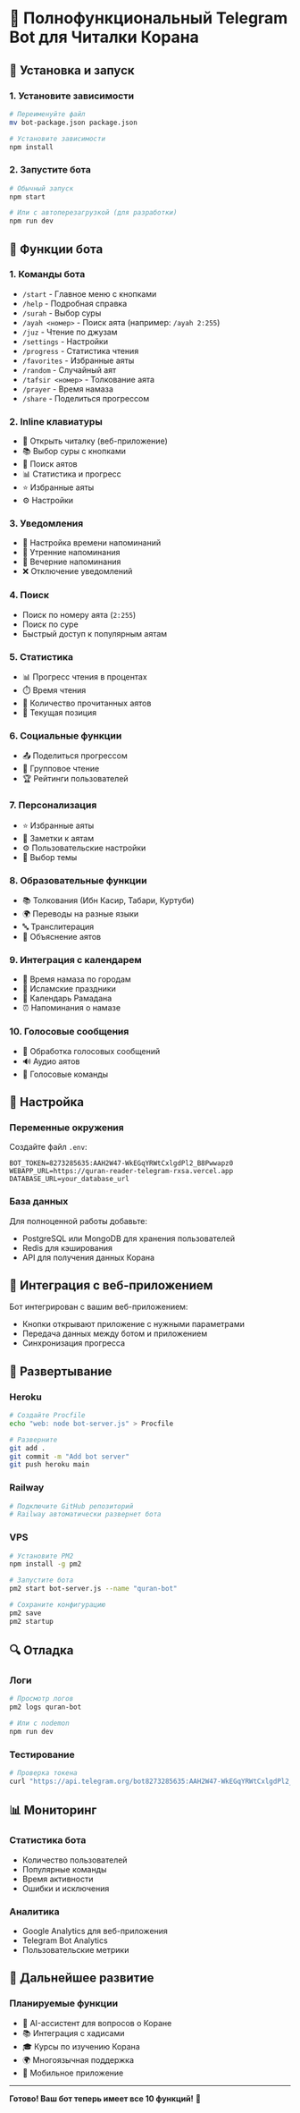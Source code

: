 # 🤖 Полнофункциональный Telegram Bot для Читалки Корана

## 🚀 Установка и запуск

### 1. Установите зависимости
```bash
# Переименуйте файл
mv bot-package.json package.json

# Установите зависимости
npm install
```

### 2. Запустите бота
```bash
# Обычный запуск
npm start

# Или с автоперезагрузкой (для разработки)
npm run dev
```

## 🎯 Функции бота

### 1. **Команды бота**
- `/start` - Главное меню с кнопками
- `/help` - Подробная справка
- `/surah` - Выбор суры
- `/ayah <номер>` - Поиск аята (например: `/ayah 2:255`)
- `/juz` - Чтение по джузам
- `/settings` - Настройки
- `/progress` - Статистика чтения
- `/favorites` - Избранные аяты
- `/random` - Случайный аят
- `/tafsir <номер>` - Толкование аята
- `/prayer` - Время намаза
- `/share` - Поделиться прогрессом

### 2. **Inline клавиатуры**
- 📖 Открыть читалку (веб-приложение)
- 📚 Выбор суры с кнопками
- 📝 Поиск аятов
- 📊 Статистика и прогресс
- ⭐ Избранные аяты
- ⚙️ Настройки

### 3. **Уведомления**
- 🔔 Настройка времени напоминаний
- 🌅 Утренние напоминания
- 🌙 Вечерние напоминания
- ❌ Отключение уведомлений

### 4. **Поиск**
- Поиск по номеру аята (`2:255`)
- Поиск по суре
- Быстрый доступ к популярным аятам

### 5. **Статистика**
- 📊 Прогресс чтения в процентах
- ⏱️ Время чтения
- 📖 Количество прочитанных аятов
- 🎯 Текущая позиция

### 6. **Социальные функции**
- 📤 Поделиться прогрессом
- 👥 Групповое чтение
- 🏆 Рейтинги пользователей

### 7. **Персонализация**
- ⭐ Избранные аяты
- 📝 Заметки к аятам
- ⚙️ Пользовательские настройки
- 🎨 Выбор темы

### 8. **Образовательные функции**
- 📚 Толкования (Ибн Касир, Табари, Куртуби)
- 🌍 Переводы на разные языки
- 🔤 Транслитерация
- 📖 Объяснение аятов

### 9. **Интеграция с календарем**
- 🕌 Время намаза по городам
- 📅 Исламские праздники
- 🌙 Календарь Рамадана
- ⏰ Напоминания о намазе

### 10. **Голосовые сообщения**
- 🎤 Обработка голосовых сообщений
- 🔊 Аудио аятов
- 🎵 Голосовые команды

## 🔧 Настройка

### Переменные окружения
Создайте файл `.env`:
```env
BOT_TOKEN=8273285635:AAH2W47-WkEGqYRWtCxlgdPl2_B8Pwwapz0
WEBAPP_URL=https://quran-reader-telegram-rxsa.vercel.app
DATABASE_URL=your_database_url
```

### База данных
Для полноценной работы добавьте:
- PostgreSQL или MongoDB для хранения пользователей
- Redis для кэширования
- API для получения данных Корана

## 📱 Интеграция с веб-приложением

Бот интегрирован с вашим веб-приложением:
- Кнопки открывают приложение с нужными параметрами
- Передача данных между ботом и приложением
- Синхронизация прогресса

## 🚀 Развертывание

### Heroku
```bash
# Создайте Procfile
echo "web: node bot-server.js" > Procfile

# Разверните
git add .
git commit -m "Add bot server"
git push heroku main
```

### Railway
```bash
# Подключите GitHub репозиторий
# Railway автоматически развернет бота
```

### VPS
```bash
# Установите PM2
npm install -g pm2

# Запустите бота
pm2 start bot-server.js --name "quran-bot"

# Сохраните конфигурацию
pm2 save
pm2 startup
```

## 🔍 Отладка

### Логи
```bash
# Просмотр логов
pm2 logs quran-bot

# Или с nodemon
npm run dev
```

### Тестирование
```bash
# Проверка токена
curl "https://api.telegram.org/bot8273285635:AAH2W47-WkEGqYRWtCxlgdPl2_B8Pwwapz0/getMe"
```

## 📊 Мониторинг

### Статистика бота
- Количество пользователей
- Популярные команды
- Время активности
- Ошибки и исключения

### Аналитика
- Google Analytics для веб-приложения
- Telegram Bot Analytics
- Пользовательские метрики

## 🎯 Дальнейшее развитие

### Планируемые функции
- 🤖 AI-ассистент для вопросов о Коране
- 📚 Интеграция с хадисами
- 🎓 Курсы по изучению Корана
- 🌍 Многоязычная поддержка
- 📱 Мобильное приложение

---

**Готово! Ваш бот теперь имеет все 10 функций!** 🎉

